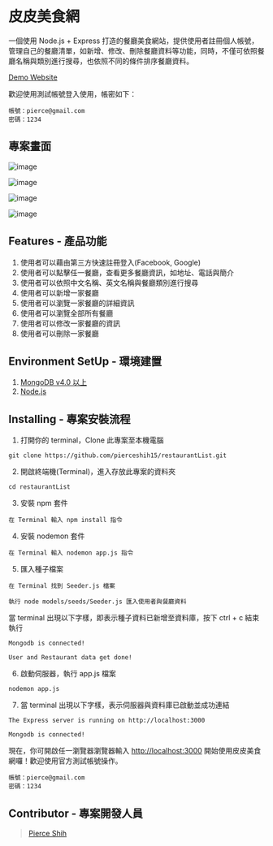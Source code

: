 # 皮皮美食網

一個使用 Node.js + Express 打造的餐廳美食網站，提供使用者註冊個人帳號，管理自己的餐廳清單，如新增、修改、刪除餐廳資料等功能，同時，不僅可依照餐廳名稱與類別進行搜尋，也依照不同的條件排序餐廳資料。

[Demo Website](https://pipi-restaurant-list.herokuapp.com/users/login)

歡迎使用測試帳號登入使用，帳密如下：

```
帳號：pierce@gmail.com
密碼：1234
```

## 專案畫面

![image](https://github.com/pierceshih15/restaurantList/blob/master/public/img/homePage.png)

![image](https://github.com/pierceshih15/restaurantList/blob/master/public/img/restaurantInfo.png)

![image](https://github.com/pierceshih15/restaurantList/blob/master/public/img/addNewRestaurant.png)

![image](https://github.com/pierceshih15/restaurantList/blob/master/public/img/loginPage.png)

## Features - 產品功能

1. 使用者可以藉由第三方快速註冊登入(Facebook, Google)
2. 使用者可以點擊任一餐廳，查看更多餐廳資訊，如地址、電話與簡介
3. 使用者可以依照中文名稱、英文名稱與餐廳類別進行搜尋
4. 使用者可以新增一家餐廳
5. 使用者可以瀏覽一家餐廳的詳細資訊
6. 使用者可以瀏覽全部所有餐廳
7. 使用者可以修改一家餐廳的資訊
8. 使用者可以刪除一家餐廳

## Environment SetUp - 環境建置

1. [MongoDB v4.0 以上](https://www.mongodb.com/download-center/community)
2. [Node.js](https://nodejs.org/en/)

## Installing - 專案安裝流程

1. 打開你的 terminal，Clone 此專案至本機電腦

```
git clone https://github.com/pierceshih15/restaurantList.git
```

2. 開啟終端機(Terminal)，進入存放此專案的資料夾

```
cd restaurantList
```

3. 安裝 npm 套件

```
在 Terminal 輸入 npm install 指令
```

4. 安裝 nodemon 套件

```
在 Terminal 輸入 nodemon app.js 指令
```

5. 匯入種子檔案

```
在 Terminal 找到 Seeder.js 檔案

執行 node models/seeds/Seeder.js 匯入使用者與餐廳資料
```

當 terminal 出現以下字樣，即表示種子資料已新增至資料庫，按下 ctrl + c 結束執行

```
Mongodb is connected!

User and Restaurant data get done!
```

6. 啟動伺服器，執行 app.js 檔案

```
nodemon app.js
```

7. 當 terminal 出現以下字樣，表示伺服器與資料庫已啟動並成功連結

```
The Express server is running on http://localhost:3000

Mongodb is connected!
```

現在，你可開啟任一瀏覽器瀏覽器輸入 [http://localhost:3000](http://localhost:3000) 開始使用皮皮美食網囉！歡迎使用官方測試帳號操作。

```
帳號：pierce@gmail.com
密碼：1234
```

## Contributor - 專案開發人員

> [Pierce Shih](https://github.com/pierceshih15)
